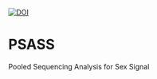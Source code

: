 [![DOI](https://zenodo.org/badge/111808510.svg)](https://zenodo.org/badge/latestdoi/111808510)

# PSASS
Pooled Sequencing Analysis for Sex Signal

